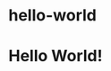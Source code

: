 # hello-world
<!DOCTYPE html>
<html lang="en">
<head>
</head>
<body>
    <h1>Hello World!</h1>
</body>
</html>
